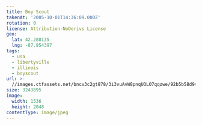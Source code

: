 ```yaml
---
title: Boy Scout
takenAt: '2005-10-01T14:36:09.000Z'
rotation: 0
license: Attribution-NoDerivs License
geo:
  lat: 42.288135
  lng: -87.954397
tags:
  - usa
  - libertyville
  - illinois
  - boyscout
url: >-
  //images.ctfassets.net/bncv3c2gt878/3i3vuAvW8pnqUOLO7qqzwe/92b5b58d94ec47ae51689d8307f7c433/boy-scout_4325629104_o
size: 3243895
image:
  width: 1536
  height: 2048
contentType: image/jpeg
---
```


